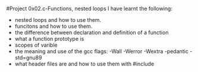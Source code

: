 #Project 0x02.c-Functions, nested loops
I have learnt the following:
- nested loops and how to use them.
- funcitons and how to use them.
- the difference between declaration and definition of a function
- what a function prototype is 
- scopes of varible
- the meaning and use of the gcc flags: -Wall -Werror -Wextra -pedantic -std=gnu89
- what header files are and how to use them with #include

